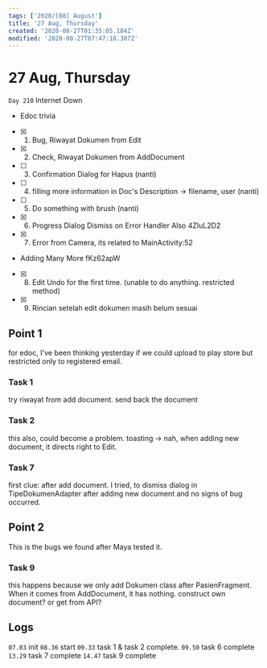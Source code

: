 ```yaml
---
tags: ['2020/[08] August']
title: '27 Aug, Thursday'
created: '2020-08-27T01:35:05.184Z'
modified: '2020-08-27T07:47:18.307Z'
---
```


# 27 Aug, Thursday

`Day 210` Internet Down

- Edoc trivia
- [x] 1. Bug, Riwayat Dokumen from Edit
- [x] 2. Check, Riwayat Dokumen from AddDocument
- [ ] 3. Confirmation Dialog for Hapus (nanti)
- [ ] 4. filling more information in Doc's Description -> filename, user (nanti)
- [ ] 5. Do something with brush (nanti)
- [x] 6. Progress Dialog Dismiss on Error Handler Also 4ZIuL2D2
- [x] 7. Error from Camera, its related to MainActivity:52
- Adding Many More fKz62apW
- [x] 8. Edit Undo for the first time. (unable to do anything. restricted method)
- [x] 9. Rincian setelah edit dokumen masih belum sesuai

## Point 1
for edoc, I've been thinking yesterday if we could upload to play store but restricted only to registered email.

### Task 1
try riwayat from add document. 
send back the document

### Task 2
this also, could become a problem.
toasting -> nah, when adding new document, it directs right to Edit.

### Task 7
first clue: after add document.
I tried, to dismiss dialog in TipeDokumenAdapter after adding new document and no signs of bug occurred. 

## Point 2
This is the bugs we found after Maya tested it.

### Task 9
this happens because we only add Dokumen class after PasienFragment. When it comes from AddDocument, it has nothing.
construct own document? or get from API?


## Logs
`07.03` init
`08.36` start
`09.33` task 1 & task 2 complete.
`09.50` task 6 complete
`13.29` task 7 complete
`14.47` task 9 complete
